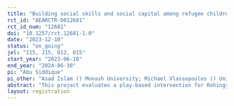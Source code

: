 ```yaml
---
title: "Building social skills and social capital among refugee children"
rct_id: "AEARCTR-0012681"
rct_id_num: "12681"
doi: "10.1257/rct.12681-1.0"
date: "2023-12-10"
status: "on_going"
jel: "I15, J15, O12, O15"
start_year: "2023-06-18"
end_year: "2024-06-30"
pi: "Abu Siddique"
pi_other: "Asad Islam () Monash University; Michael Vlassopoulos () University of Southampton; Yves Zenou () Monash University; Raied Arman () BRAC Institute of Governance and Development; Shakila Yesmin () BRAC Institute of Education and Development"
abstract: "This project evaluates a play-based intervention for Rohingya refugee children at Humanitarian Play Labs (HPL) in Bangladesh. Using a cluster RCT, we test whether HPL activities such as group play and art can improve social skills, social capital, mental health, physical, and cognitive development. The intervention runs for 12 weeks, offering a structured environment to develop key life skills for children aged 3-5. Our aim is to determine if these activities are a cost-effective, scalable way to build important skills among refugee children."
layout: registration
---
```


